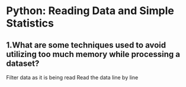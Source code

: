 # Python: Reading Data and Simple Statistics
## 1.What are some techniques used to avoid utilizing too much memory while processing a dataset?
Filter data as it is being read
Read the data line by line
